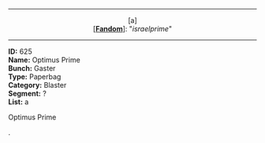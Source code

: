 <p align="center">
<Imej-1> <br>
<Imej-2> <br>
<Imej-3>
</p>

---
<p align="center">
[a]
<br>
[<a href="https://pure-good-heroes.fandom.com/wiki/Optimus_Prime_(Transformers_One)?oldid=77212"><b>Fandom</b></a>]:
"<i>israelprime</i>"
</p>

---

**ID:** 625 <br>
**Name:** Optimus Prime <br>
**Bunch:** Gaster <br>
**Type:** Paperbag <br>
**Category:** Blaster <br>
**Segment:** ? <br>
**List:** a

Optimus Prime

.
